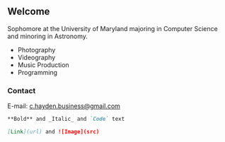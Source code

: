 ## Welcome

Sophomore at the University of Maryland majoring in Computer Science and minoring in Astronomy.

- Photography
- Videography
- Music Production
- Programming

### Contact

E-mail: c.hayden.business@gmail.com

```markdown
**Bold** and _Italic_ and `Code` text

[Link](url) and ![Image](src)
```
